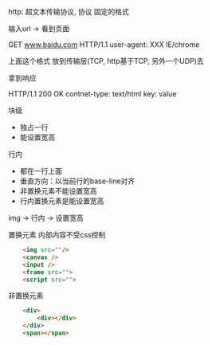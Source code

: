 http: 超文本传输协议, 协议 固定的格式

输入url  ->   看到页面

GET www.baidu.com HTTP/1.1
user-agent: XXX IE/chrome

上面这个格式  放到传输层(TCP, http基于TCP, 另外一个UDP)去

拿到响应

HTTP/1.1  200  OK
contnet-type: text/html
key: value



块级
- 独占一行
- 能设置宽高

行内
- 都在一行上面
- 垂直方向：以当前行的base-line对齐
- 非置换元素不能设置宽高 
- 行内置换元素是能设置宽高

img ->  行内  ->  设置宽高

置换元素
内部内容不受css控制
```html
    <img src=""/>
    <canvas />
    <input />
    <frame src="">
    <script src="">
```

非置换元素
```html
    <div>
        <div></div>
    </div>
    <span></span>
```